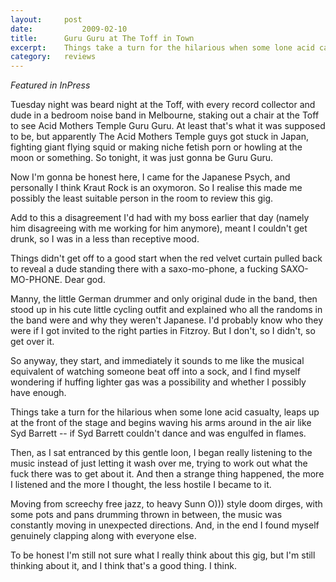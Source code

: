 ```yaml
---
layout:		post
date:			2009-02-10
title:		Guru Guru at The Toff in Town
excerpt:	Things take a turn for the hilarious when some lone acid casualty, leaps up at the front of the stage and begins waving his arms around in the air like Syd Barrett -- if Syd Barrett couldn't dance and was engulfed in flames.
category:	reviews
---
```


*Featured in InPress*

Tuesday night was beard night at the Toff, with every record collector and dude in a bedroom noise band in Melbourne, staking out a chair at the Toff to see Acid Mothers Temple Guru Guru. At least that's what it was supposed to be, but apparently The Acid Mothers Temple guys got stuck in Japan, fighting giant flying squid or making niche fetish porn or howling at the moon or something. So tonight, it was just gonna be Guru Guru.

Now I'm gonna be honest here, I came for the Japanese Psych, and personally I think Kraut Rock is an oxymoron. So I realise this made me possibly the least suitable person in the room to review this gig.
			
Add to this a disagreement I'd had with my boss earlier that day (namely him disagreeing with me working for him anymore), meant I couldn't get drunk, so I was in a less than receptive mood.
			
Things didn't get off to a good start when the red velvet curtain pulled back to reveal a dude standing there with a saxo-mo-phone, a fucking SAXO-MO-PHONE. Dear god.
			
Manny, the little German drummer and only original dude in the band, then stood up in his cute little cycling outfit and explained who all the randoms in the band were and why they weren't Japanese. I'd probably know who they were if I got invited to the right parties in Fitzroy. But I don't, so I didn't, so get over it.
			
So anyway, they start, and immediately it sounds to me like the musical equivalent of watching someone beat off into a sock, and I find myself wondering if huffing lighter gas was a possibility and whether I possibly have enough.
			
Things take a turn for the hilarious when some lone acid casualty, leaps up at the front of the stage and begins waving his arms around in the air like Syd Barrett -- if Syd Barrett couldn't dance and was engulfed in flames.
			
Then, as I sat entranced by this gentle loon, I began really listening to the music instead of just letting it wash over me, trying to work out what the fuck there was to get about it. And then a strange thing happened, the more I listened and the more I thought, the less hostile I became to it.
			
Moving from screechy free jazz, to heavy Sunn O))) style doom dirges, with some pots and pans drumming thrown in between, the music was constantly moving in unexpected directions. And, in the end I found myself genuinely clapping along with everyone else.
			
To be honest I'm still not sure what I really think about this gig, but I'm still thinking about it, and I think that's a good thing. I think.